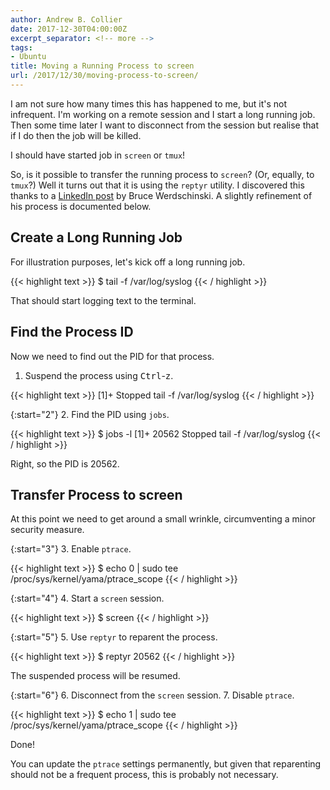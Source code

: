 ```yaml
---
author: Andrew B. Collier
date: 2017-12-30T04:00:00Z
excerpt_separator: <!-- more -->
tags:
- Ubuntu
title: Moving a Running Process to screen
url: /2017/12/30/moving-process-to-screen/
---
```


I am not sure how many times this has happened to me, but it's not infrequent. I'm working on a remote session and I start a long running job. Then some time later I want to disconnect from the session but realise that if I do then the job will be killed.

I should have started job in `screen` or `tmux`!

So, is it possible to transfer the running process to `screen`? (Or, equally, to `tmux`?) Well it turns out that it is using the `reptyr` utility. I discovered this thanks to a [LinkedIn post](https://www.linkedin.com/pulse/move-running-process-screen-bruce-werdschinski/) by Bruce Werdschinski. A slightly refinement of his process is documented below.

<!--more-->

## Create a Long Running Job

For illustration purposes, let's kick off a long running job.

{{< highlight text >}}
$ tail -f /var/log/syslog
{{< / highlight >}}

That should start logging text to the terminal.

## Find the Process ID

Now we need to find out the PID for that process.

1. Suspend the process using <kbd>Ctrl</kbd>-<kbd>z</kbd>.

{{< highlight text >}}
[1]+  Stopped                 tail -f /var/log/syslog
{{< / highlight >}}

{:start="2"}
2. Find the PID using `jobs`.

{{< highlight text >}}
$ jobs -l
[1]+ 20562 Stopped                 tail -f /var/log/syslog
{{< / highlight >}}

Right, so the PID is 20562.

## Transfer Process to screen

At this point we need to get around a small wrinkle, circumventing a minor security measure.

{:start="3"}
3. Enable `ptrace`.

{{< highlight text >}}
$ echo 0 | sudo tee /proc/sys/kernel/yama/ptrace_scope
{{< / highlight >}}

{:start="4"}
4. Start a `screen` session.

{{< highlight text >}}
$ screen
{{< / highlight >}}

{:start="5"}
5. Use `reptyr` to reparent the process.

{{< highlight text >}}
$ reptyr 20562
{{< / highlight >}}

The suspended process will be resumed.

{:start="6"}
6. Disconnect from the `screen` session.
7. Disable `ptrace`.

{{< highlight text >}}
$ echo 1 | sudo tee /proc/sys/kernel/yama/ptrace_scope
{{< / highlight >}}

Done!

You can update the `ptrace` settings permanently, but given that reparenting should not be a frequent process, this is probably not necessary.